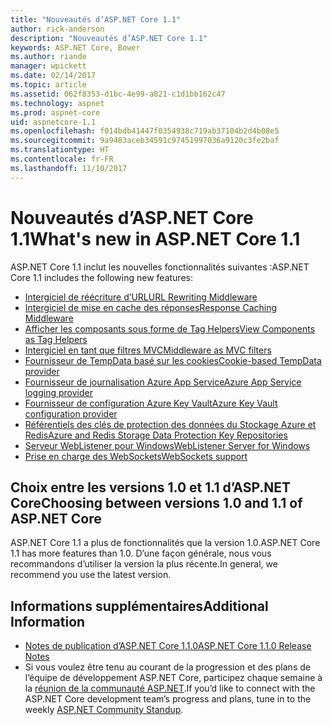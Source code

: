 ```yaml
---
title: "Nouveautés d’ASP.NET Core 1.1"
author: rick-anderson
description: "Nouveautés d’ASP.NET Core 1.1"
keywords: ASP.NET Core, Bower
ms.author: riande
manager: wpickett
ms.date: 02/14/2017
ms.topic: article
ms.assetid: 062f8353-d1bc-4e99-a821-c1d1bb162c47
ms.technology: aspnet
ms.prod: aspnet-core
uid: aspnetcore-1.1
ms.openlocfilehash: f014bdb41447f0354938c719ab37104b2d4b08e5
ms.sourcegitcommit: 9a9483aceb34591c97451997036a9120c3fe2baf
ms.translationtype: HT
ms.contentlocale: fr-FR
ms.lasthandoff: 11/10/2017
---
```

# <a name="whats-new-in-aspnet-core-11"></a><span data-ttu-id="27c85-104">Nouveautés d’ASP.NET Core 1.1</span><span class="sxs-lookup"><span data-stu-id="27c85-104">What's new in ASP.NET Core 1.1</span></span>

<span data-ttu-id="27c85-105">ASP.NET Core 1.1 inclut les nouvelles fonctionnalités suivantes :</span><span class="sxs-lookup"><span data-stu-id="27c85-105">ASP.NET Core 1.1 includes the following new features:</span></span>

- [<span data-ttu-id="27c85-106">Intergiciel de réécriture d’URL</span><span class="sxs-lookup"><span data-stu-id="27c85-106">URL Rewriting Middleware</span></span>](xref:fundamentals/url-rewriting)
- [<span data-ttu-id="27c85-107">Intergiciel de mise en cache des réponses</span><span class="sxs-lookup"><span data-stu-id="27c85-107">Response Caching Middleware</span></span>](xref:performance/caching/middleware)
- [<span data-ttu-id="27c85-108">Afficher les composants sous forme de Tag Helpers</span><span class="sxs-lookup"><span data-stu-id="27c85-108">View Components as Tag Helpers</span></span>](xref:mvc/views/view-components#invoking-a-view-component-as-a-tag-helper)
- [<span data-ttu-id="27c85-109">Intergiciel en tant que filtres MVC</span><span class="sxs-lookup"><span data-stu-id="27c85-109">Middleware as MVC filters</span></span>](xref:mvc/controllers/filters#using-middleware-in-the-filter-pipeline)
- [<span data-ttu-id="27c85-110">Fournisseur de TempData basé sur les cookies</span><span class="sxs-lookup"><span data-stu-id="27c85-110">Cookie-based TempData provider</span></span>](xref:fundamentals/app-state#tempdata)
- [<span data-ttu-id="27c85-111">Fournisseur de journalisation Azure App Service</span><span class="sxs-lookup"><span data-stu-id="27c85-111">Azure App Service logging provider</span></span>](xref:fundamentals/logging/index#appservice)
- [<span data-ttu-id="27c85-112">Fournisseur de configuration Azure Key Vault</span><span class="sxs-lookup"><span data-stu-id="27c85-112">Azure Key Vault configuration provider</span></span>](xref:security/key-vault-configuration)
- [<span data-ttu-id="27c85-113">Référentiels des clés de protection des données du Stockage Azure et Redis</span><span class="sxs-lookup"><span data-stu-id="27c85-113">Azure and Redis Storage Data Protection Key Repositories</span></span>](xref:security/data-protection/implementation/key-storage-providers#azure-and-redis)
- [<span data-ttu-id="27c85-114">Serveur WebListener pour Windows</span><span class="sxs-lookup"><span data-stu-id="27c85-114">WebListener Server for Windows</span></span>](xref:fundamentals/servers/weblistener)
- [<span data-ttu-id="27c85-115">Prise en charge des WebSockets</span><span class="sxs-lookup"><span data-stu-id="27c85-115">WebSockets support</span></span>](xref:fundamentals/websockets)

## <a name="choosing-between-versions-10-and-11-of-aspnet-core"></a><span data-ttu-id="27c85-116">Choix entre les versions 1.0 et 1.1 d’ASP.NET Core</span><span class="sxs-lookup"><span data-stu-id="27c85-116">Choosing between versions 1.0 and 1.1 of ASP.NET Core</span></span>

<span data-ttu-id="27c85-117">ASP.NET Core 1.1 a plus de fonctionnalités que la version 1.0.</span><span class="sxs-lookup"><span data-stu-id="27c85-117">ASP.NET Core 1.1 has more features than 1.0.</span></span> <span data-ttu-id="27c85-118">D’une façon générale, nous vous recommandons d’utiliser la version la plus récente.</span><span class="sxs-lookup"><span data-stu-id="27c85-118">In general, we recommend you use the latest version.</span></span>

## <a name="additional-information"></a><span data-ttu-id="27c85-119">Informations supplémentaires</span><span class="sxs-lookup"><span data-stu-id="27c85-119">Additional Information</span></span>

- [<span data-ttu-id="27c85-120">Notes de publication d’ASP.NET Core 1.1.0</span><span class="sxs-lookup"><span data-stu-id="27c85-120">ASP.NET Core 1.1.0 Release Notes</span></span>](https://github.com/aspnet/Home/releases/tag/1.1.0)
- <span data-ttu-id="27c85-121">Si vous voulez être tenu au courant de la progression et des plans de l’équipe de développement ASP.NET Core, participez chaque semaine à la [réunion de la communauté ASP.NET](https://live.asp.net/).</span><span class="sxs-lookup"><span data-stu-id="27c85-121">If you’d like to connect with the ASP.NET Core development team’s progress and plans, tune in to the weekly [ASP.NET Community Standup](https://live.asp.net/).</span></span>
